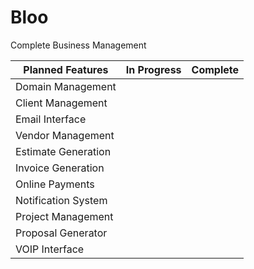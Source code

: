 # Bloo
Complete Business Management

| Planned Features    | In Progress           | Complete             |
| ------------------- | :-------------------: | :-------------------:|
| Domain Management   |
| Client Management   |
| Email Interface     |
| Vendor Management   |
| Estimate Generation |
| Invoice Generation  |
| Online Payments     |
| Notification System |
| Project Management  |
| Proposal Generator  |
| VOIP Interface      |